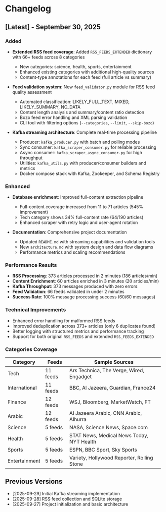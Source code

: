 # Changelog

## [Latest] - September 30, 2025

### Added
- **Extended RSS feed coverage**: Added `RSS_FEEDS_EXTENDED` dictionary with 66+ feeds across 8 categories
  - New categories: science, health, sports, entertainment
  - Enhanced existing categories with additional high-quality sources
  - Content-type annotations for each feed (full article vs summary)

- **Feed validation system**: New `feed_validator.py` module for RSS feed quality assessment
  - Automated classification: LIKELY_FULL_TEXT, MIXED, LIKELY_SUMMARY, NO_DATA
  - Content length analysis and summary/content ratio detection
  - Bozo feed error handling and XML parsing validation
  - CLI tool with filtering options (`--categories`, `--limit`, `--skip-bozo`)

- **Kafka streaming architecture**: Complete real-time processing pipeline
  - Producer: `kafka_producer.py` with batch and polling modes
  - Sync consumer: `kafka_scraper_consumer.py` for reliable processing
  - Async consumer: `kafka_scraper_async_consumer.py` for high throughput
  - Utilities: `kafka_utils.py` with producer/consumer builders and metrics
  - Docker compose stack with Kafka, Zookeeper, and Schema Registry

### Enhanced
- **Database enrichment**: Improved full-content extraction pipeline
  - Full-content coverage increased from 11 to 71 articles (545% improvement)
  - Tech category shows 34% full-content rate (64/190 articles)
  - Enhanced scraper with retry logic and user-agent rotation

- **Documentation**: Comprehensive project documentation
  - Updated `README.md` with streaming capabilities and validation tools
  - New `architecture.md` with system design and data flow diagrams
  - Performance metrics and scaling recommendations

### Performance Results
- **RSS Processing**: 373 articles processed in 2 minutes (186 articles/min)
- **Content Enrichment**: 60 articles enriched in 3 minutes (20 articles/min) 
- **Kafka Throughput**: 373 messages produced with zero errors
- **Feed Validation**: 66 feeds validated in under 2 minutes
- **Success Rate**: 100% message processing success (60/60 messages)

### Technical Improvements
- Enhanced error handling for malformed RSS feeds
- Improved deduplication across 373+ articles (only 6 duplicates found)
- Better logging with structured metrics and performance tracking
- Support for both original `RSS_FEEDS` and extended `RSS_FEEDS_EXTENDED`

### Categories Coverage
| Category | Feeds | Sample Sources |
|----------|-------|----------------|
| Tech | 11 feeds | Ars Technica, The Verge, Wired, Engadget |
| International | 11 feeds | BBC, Al Jazeera, Guardian, France24 |
| Finance | 12 feeds | WSJ, Bloomberg, MarketWatch, FT |
| Arabic | 12 feeds | Al Jazeera Arabic, CNN Arabic, Alhurra |
| Science | 5 feeds | NASA, Science News, Space.com |
| Health | 5 feeds | STAT News, Medical News Today, NYT Health |
| Sports | 5 feeds | ESPN, BBC Sport, Sky Sports |
| Entertainment | 5 feeds | Variety, Hollywood Reporter, Rolling Stone |

## Previous Versions
- [2025-09-29] Initial Kafka streaming implementation
- [2025-09-28] RSS feed collection and SQLite storage
- [2025-09-27] Project initialization and basic architecture